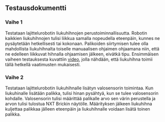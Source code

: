 ## Testausdokumentti

### Vaihe 1
Testataan lajittelurobotin liukuhihnojen perustoiminnallisuutta. Robotin kaikkien liukuhihnojen tulisi liikkua samalla nopeudella eteenpäin, kunnes ne pysäytetään hetkellisesti tai kokonaan. Palikoiden siirtymisen tulee olla mahdollista liukuhihnalta toiselle manuaalisen ohjaimen ohjaamana niin, että ne edelleen liikkuvat hihnalla ohjaamisen jälkeen, eivätkä tipu. Ensimmäisen vaiheen testauksesta kuvattiin [video](https://www.dropbox.com/s/6gfreld1poeap2l/File%2028.12.2017%2023.41.34.mov?dl=0), jolla nähdään, että liukuhihna toimii tällä hetkellä vaatimusten mukaisesti.

### Vaihe 2
Testataan lajittelurobotin liukuhihnalle lisätyn valosensorin toimintaa. Kun liukuhinalle lisätään palikka, tulisi hinan pysähtyä, kun se tulee valosensorin kohdalle. Valosensorin tulisi määrittää palikalle arvo sen värin perustella ja arvon tulisi tulostua NXT Brickin näytölle. Määrityksen jälkeen liukuhihna kuljettaa palikkaa jälleen eteenpäin ja liukuhihnalle voidaan lisätä toinen palikka.